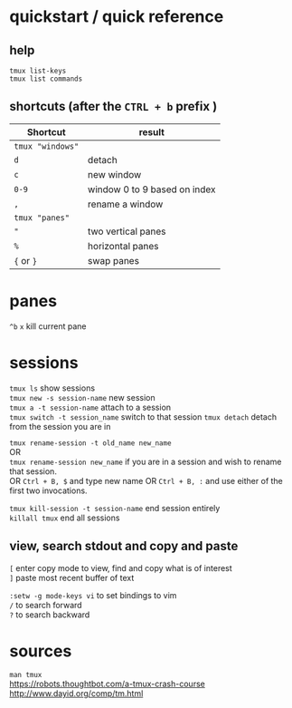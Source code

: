 # quickstart / quick reference  

## help
`tmux list-keys`  
`tmux list commands`  

## shortcuts (after the `CTRL + b` prefix )  

Shortcut|result
--------|------
 |`tmux "windows"`
`d` | detach
`c` | new window
`0-9` | window 0 to 9 based on index
`,` | rename a window
 | `tmux "panes"`
`"` | two vertical panes
`%` | horizontal panes
`{` or `}` | swap panes

# panes  
`^b` `x` kill current pane  

# sessions
`tmux ls` show sessions  
`tmux new -s session-name` new session  
`tmux a -t session-name` attach to a session  
`tmux switch -t session_name` switch to that session
`tmux detach`  detach from the session you are in  

`tmux rename-session -t old_name new_name`  
OR  
`tmux rename-session new_name` if you are in a session and wish to rename that session.  
OR
`Ctrl + B, $` and type new name
OR
`Ctrl + B, :` and use either of the first two invocations.

`tmux kill-session -t session-name` end session entirely  
`killall tmux` end all sessions  

## view, search stdout and copy and paste  
`[` enter copy mode to view, find and copy what is of interest  
`]` paste most recent buffer of text  

`:setw -g mode-keys vi` to set bindings to vim  
`/` to search forward  
`?` to search backward  

# sources
`man tmux`  
https://robots.thoughtbot.com/a-tmux-crash-course
http://www.dayid.org/comp/tm.html
